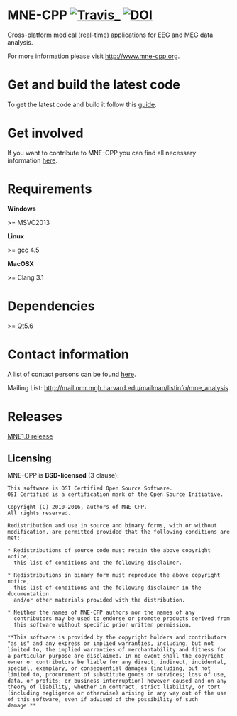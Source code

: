 MNE-CPP [![Travis](https://api.travis-ci.org/mne-tools/mne-cpp.png?branch=master)](https://travis-ci.org/mne-tools/mne-cpp)_ [![DOI](https://zenodo.org/badge/8729/mne-tools/mne-cpp.svg)](http://dx.doi.org/10.5281/zenodo.17216)
=============================================================================================================

Cross-platform medical (real-time) applications for EEG and MEG data analysis.

For more information please visit http://www.mne-cpp.org.


Get and build the latest code
=============================

To get the latest code and build it follow this [guide](http://wiki.mne-cpp.org/index.php/Step_by_Step_Setup_Guide). 


Get involved
============

If you want to contribute to MNE-CPP you can find all necessary information [here](http://wiki.mne-cpp.org/index.php/Portal:Contribute).


Requirements
==========

**Windows**

\>= MSVC2013

**Linux**

\>= gcc 4.5

**MacOSX**

\>= Clang 3.1


Dependencies
============

[>= Qt5.6](http://download.qt.io/official_releases/qt/)


Contact information
===================

A list of contact persons can be found [here](http://www.mne-cpp.org/index.php/contact/).

Mailing List: http://mail.nmr.mgh.harvard.edu/mailman/listinfo/mne_analysis


Releases
========

[MNE1.0 release](https://github.com/mne-tools/mne-cpp/wiki/MNE-1.0-release)


Licensing
----------

MNE-CPP is **BSD-licensed** (3 clause):

    This software is OSI Certified Open Source Software.
    OSI Certified is a certification mark of the Open Source Initiative.

    Copyright (C) 2010-2016, authors of MNE-CPP.
    All rights reserved.

    Redistribution and use in source and binary forms, with or without
    modification, are permitted provided that the following conditions are met:

    * Redistributions of source code must retain the above copyright notice, 
      this list of conditions and the following disclaimer.

    * Redistributions in binary form must reproduce the above copyright notice,
      this list of conditions and the following disclaimer in the documentation
      and/or other materials provided with the distribution.

    * Neither the names of MNE-CPP authors nor the names of any
      contributors may be used to endorse or promote products derived from
      this software without specific prior written permission.

    **This software is provided by the copyright holders and contributors
    "as is" and any express or implied warranties, including, but not
    limited to, the implied warranties of merchantability and fitness for
    a particular purpose are disclaimed. In no event shall the copyright
    owner or contributors be liable for any direct, indirect, incidental,
    special, exemplary, or consequential damages (including, but not
    limited to, procurement of substitute goods or services; loss of use,
    data, or profits; or business interruption) however caused and on any
    theory of liability, whether in contract, strict liability, or tort
    (including negligence or otherwise) arising in any way out of the use
    of this software, even if advised of the possibility of such
    damage.**
